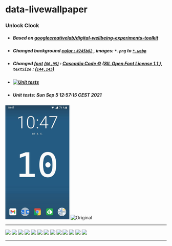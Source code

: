 # data-livewallpaper
### Unlock Clock 
- ##### Based on [googlecreativelab/digital-wellbeing-experiments-toolkit](https://github.com/googlecreativelab/digital-wellbeing-experiments-toolkit/tree/master/liveWallpaper)
- ##### Changed *background [color : `#245b82`](https://github.com/milankomaj/data-livewallpaper/blob/b5c08d901c4341d0178ba37436c8bee609b97a44/app/src/main/res/values/colors.xml#L22)* , *images:* *`*.png`* to  [`*.webp`](https://developers.google.com/speed/webp)
- ##### Changed *[font](app/src/main/res/font/mon.ttf) [(`86,95`)](https://github.com/milankomaj/data-livewallpaper/blob/b5c08d901c4341d0178ba37436c8bee609b97a44/app/src/main/java/com/digitalwellbeingexperiments/toolkit/datalivewallpaper/UnlockCounterWallpaper.kt#L81)* : [ Cascadia Code :copyright:](https://github.com/microsoft/cascadia-code) ([SIL Open Font License 1.1 ](https://github.com/microsoft/cascadia-code/blob/main/LICENSE)), *`textSize` : [(`144,145`)](https://github.com/milankomaj/data-livewallpaper/blob/b5c08d901c4341d0178ba37436c8bee609b97a44/app/src/main/java/com/digitalwellbeingexperiments/toolkit/datalivewallpaper/UnlockCounterWallpaper.kt#L143)*
- #####  [![Unit tests](https://github.com/milankomaj/data-livewallpaper/actions/workflows/gradlew_test.yml/badge.svg?branch=master)](https://github.com/milankomaj/data-livewallpaper/actions/workflows/gradlew_test.yml)
- #####  Unit tests: Sun Sep  5 12:57:15 CEST 2021

<img src="https://raw.githubusercontent.com/milankomaj/data-livewallpaper/master/.gitbook/assets/Screenshot.jpg" width="200" title="👉  With change  👈"> <img src="https://play-lh.googleusercontent.com/5jrV7gPOVdXPw54SXDEqnQIbQlfb6mziR5JDwu7-04rUofHSPp-cJo2TveEUXQvHjW4=w1366-h695" width="178" title="Original">

---
![](https://dev-badge.eleonora.workers.dev/github/releases/milankomaj/data-livewallpaper?icon=github&style=flat&scale=1) 
![](https://dev-badge.eleonora.workers.dev/github/tags/milankomaj/data-livewallpaper?icon=github&style=flat&scale=1) 
![](https://dev-badge.eleonora.workers.dev/github/release/milankomaj/data-livewallpaper?icon=github&style=flat&scale=1) 
![](https://dev-badge.eleonora.workers.dev/github/stars/milankomaj/data-livewallpaper?icon=github&style=flat&scale=1) 
![](https://dev-badge.eleonora.workers.dev/github/watchers/milankomaj/data-livewallpaper?icon=github&style=flat&scale=1) 
![](https://dev-badge.eleonora.workers.dev/github/forks/milankomaj/data-livewallpaper?icon=github&style=flat&scale=1) 
![](https://dev-badge.eleonora.workers.dev/github/issues/milankomaj/data-livewallpaper?icon=github&style=flat&scale=1) 
![](https://dev-badge.eleonora.workers.dev/github/open-issues/milankomaj/data-livewallpaper?icon=github&style=flat&scale=1) 
![](https://dev-badge.eleonora.workers.dev/github/closed-issues/milankomaj/data-livewallpaper?icon=github&style=flat&scale=1) 
![](https://dev-badge.eleonora.workers.dev/github/prs/milankomaj/data-livewallpaper?icon=github&style=flat&scale=1) 
![](https://dev-badge.eleonora.workers.dev/github/open-prs/milankomaj/data-livewallpaper?icon=github&style=flat&scale=1) 
![](https://dev-badge.eleonora.workers.dev/github/closed-prs/milankomaj/data-livewallpaper?icon=github&style=flat&scale=1) 
![](https://dev-badge.eleonora.workers.dev/github/merged-prs/milankomaj/data-livewallpaper?icon=github&style=flat&scale=1) 

---



